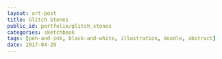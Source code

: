 ```yaml
---
layout: art-post
title: Glitch Stones
public_id: portfolio/glitch_stones
categories: sketchbook
tags: [pen-and-ink, black-and-white, illustration, doodle, abstract]
date: 2017-04-20
---
```

